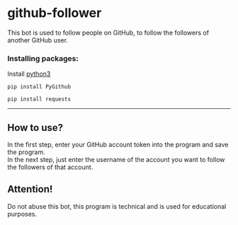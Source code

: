 # github-follower

This bot is used to follow people on GitHub, to follow the followers of another GitHub user.

### Installing packages:
Install [python3](https://www.python.org/downloads/)
```
pip install PyGithub
```
```
pip install requests
```
<hr>

## How to use?
In the first step, enter your GitHub account token into the program and save the program.
<br>
In the next step, just enter the username of the account you want to follow the followers of that account.

## Attention!
Do not abuse this bot, this program is technical and is used for educational purposes.
